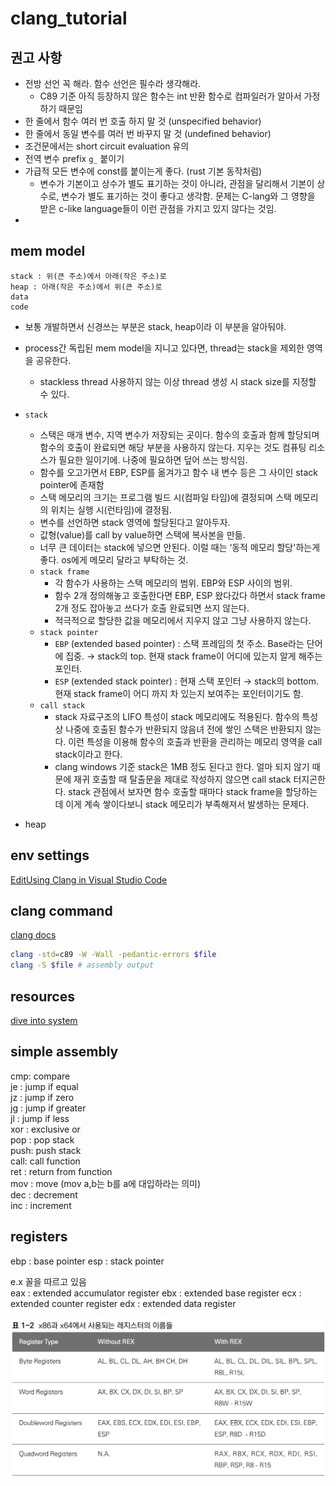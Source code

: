# clang_tutorial

## 권고 사항

-   전방 선언 꼭 해라. 함수 선언은 필수라 생각해라.
    -   C89 기준 아직 등장하지 않은 함수는 int 반환 함수로 컴파일러가 알아서 가정하기 때문임
-   한 줄에서 함수 여러 번 호출 하지 말 것 (unspecified behavior)
-   한 줄에서 동일 변수를 여러 번 바꾸지 말 것 (undefined behavior)
-   조건문에서는 short circuit evaluation 유의
-   전역 변수 prefix `g_` 붙이기
-   가급적 모든 변수에 const를 붙이는게 좋다. (rust 기본 동작처럼)
    -   변수가 기본이고 상수가 별도 표기하는 것이 아니라, 관점을 달리해서 기본이 상수로, 변수가 별도 표기하는 것이 좋다고 생각함. 문제는 C-lang와 그 영향을 받은 c-like language들이 이런 관점을 가지고 있지 않다는 것임.
-

## mem model

```
stack : 위(큰 주소)에서 아래(작은 주소)로
heap : 아래(작은 주소)에서 위(큰 주소)로
data
code
```

-   보통 개발하면서 신경쓰는 부분은 stack, heap이라 이 부분을 알아둬야.
-   process간 독립된 mem model을 지니고 있다면, thread는 stack을 제외한 영역을 공유한다.

    -   stackless thread 사용하지 않는 이상 thread 생성 시 stack size를 지정할 수 있다.

-   `stack`

    -   스택은 매개 변수, 지역 변수가 저장되는 곳이다. 함수의 호출과 함께 할당되며 함수의 호출이 완료되면 해당 부분을 사용하지 않는다. 지우는 것도 컴퓨팅 리소스가 필요한 일이기에. 나중에 필요하면 덮어 쓰는 방식임.
    -   함수를 오고가면서 EBP, ESP를 옮겨가고 함수 내 변수 등은 그 사이인 stack pointer에 존재함
    -   스택 메모리의 크기는 프로그램 빌드 시(컴파일 타임)에 결정되며 스택 메모리의 위치는 실행 시(런타임)에 결정됨.
    -   변수를 선언하면 stack 영역에 할당된다고 알아두자.
    -   값형(value)를 call by value하면 스택에 복사본을 만듦.
    -   너무 큰 데이터는 stack에 넣으면 안된다. 이럴 때는 ‘동적 메모리 할당'하는게 좋다. os에게 메모리 달라고 부탁하는 것.
    -   `stack frame`
        -   각 함수가 사용하는 스택 메모리의 범위. EBP와 ESP 사이의 범위.
        -   함수 2개 정의해놓고 호출한다면 EBP, ESP 왔다갔다 하면서 stack frame 2개 정도 잡아놓고 쓰다가 호출 완료되면 쓰지 않는다.
        -   적극적으로 할당한 값을 메모리에서 지우지 않고 그냥 사용하지 않는다.
    -   `stack pointer`
        -   `EBP` (extended based pointer) : 스택 프레임의 첫 주소. Base라는 단어에 집중. → stack의 top. 현재 stack frame이 어디에 있는지 알게 해주는 포인터.
        -   `ESP` (extended stack pointer) : 현재 스택 포인터 → stack의 bottom. 현재 stack frame이 어디 까지 차 있는지 보여주는 포인터이기도 함.
    -   `call stack`
        -   stack 자료구조의 LIFO 특성이 stack 메모리에도 적용된다. 함수의 특성상 나중에 호출된 함수가 반환되지 않음녀 전에 쌓인 스택은 반환되지 않는다. 이런 특성을 이용해 함수의 호출과 반환을 관리하는 메모리 영역을 call stack이라고 한다.
        -   clang windows 기준 stack은 1MB 정도 된다고 한다. 얼마 되지 않기 때문에 재귀 호출할 때 탈출문을 제대로 작성하지 않으면 call stack 터지곤한다. stack 관점에서 보자면 함수 호출할 때마다 stack frame을 할당하는데 이게 계속 쌓이다보니 stack 메모리가 부족해져서 발생하는 문제다.

-   heap

## env settings

[EditUsing Clang in Visual Studio Code](https://code.visualstudio.com/docs/cpp/config-clang-mac)

## clang command

[clang docs](https://clang.llvm.org/docs/ClangCommandLineReference.html)

```bash
clang -std=c89 -W -Wall -pedantic-errors $file
clang -S $file # assembly output
```

## resources

[dive into system](https://diveintosystems.org/book/index.html)

## simple assembly

cmp: compare  
je : jump if equal  
jz : jump if zero  
jg : jump if greater  
jl : jump if less  
xor : exclusive or  
pop : pop stack  
push: push stack  
call: call function  
ret : return from function  
mov : move (mov a,b는 b를 a에 대입하라는 의미)  
dec : decrement  
inc : increment

## registers

ebp : base pointer
esp : stack pointer

e.x 꼴을 따르고 있음  
eax : extended accumulator register
ebx : extended base register
ecx : extended counter register
edx : extended data register

<img src="./imgs/registers.png" />
